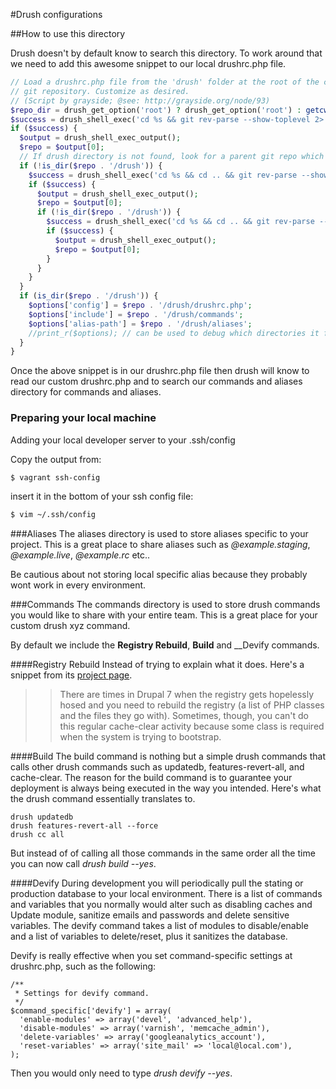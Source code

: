 #Drush configurations

##How to use this directory

Drush doesn't by default know to search this directory. To work around that we need
to add this awesome snippet to our local drushrc.php file.

```php
// Load a drushrc.php file from the 'drush' folder at the root of the current
// git repository. Customize as desired.
// (Script by grayside; @see: http://grayside.org/node/93)
$repo_dir = drush_get_option('root') ? drush_get_option('root') : getcwd();
$success = drush_shell_exec('cd %s && git rev-parse --show-toplevel 2> ' . drush_bit_bucket(), $repo_dir);
if ($success) {
  $output = drush_shell_exec_output();
  $repo = $output[0];
  // If drush directory is not found, look for a parent git repo which might contain the drush folder
  if (!is_dir($repo . '/drush')) {
    $success = drush_shell_exec('cd %s && cd .. && git rev-parse --show-toplevel 2> ' . drush_bit_bucket(), $repo);
    if ($success) {
      $output = drush_shell_exec_output();
      $repo = $output[0];
      if (!is_dir($repo . '/drush')) {
        $success = drush_shell_exec('cd %s && cd .. && git rev-parse --show-toplevel 2> ' . drush_bit_bucket(), $repo);
        if ($success) {
          $output = drush_shell_exec_output();
          $repo = $output[0];
        }
      }
    }
  }
  if (is_dir($repo . '/drush')) {
    $options['config'] = $repo . '/drush/drushrc.php';
    $options['include'] = $repo . '/drush/commands';
    $options['alias-path'] = $repo . '/drush/aliases';
    //print_r($options); // can be used to debug which directories it finds.
  }
}
```

Once the above snippet is in our drushrc.php file then drush will know to read our
custom drushrc.php and to search our commands and aliases directory for commands
and aliases.

### Preparing your local machine
Adding your local developer server to your .ssh/config

Copy the output from:
```sh
$ vagrant ssh-config
```
insert it in the bottom of your ssh config file:
```sh
$ vim ~/.ssh/config
```

###Aliases
The aliases directory is used to store aliases specific to your project. This is a great
place to share aliases such as _@example.staging_, _@example.live_, _@example.rc_ etc..

Be cautious about not storing local specific alias because they probably wont work in
every environment.

###Commands
The commands directory is used to store drush commands you would like to share
with your entire team. This is a great place for your custom drush xyz command.

By default we include the __Registry Rebuild__, __Build__ and __Devify commands.

####Registry Rebuild
Instead of trying to explain what it does. Here's a snippet from its [project
page](http://drupal.org/project/registry_rebuild).

>>There are times in Drupal 7 when the registry gets hopelessly hosed and you need to rebuild the registry
 (a list of PHP classes and the files they go with). Sometimes, though, you can't do this regular
 cache-clear activity because some class is required when the system is trying to bootstrap.

####Build
The build command is nothing but a simple drush commands that calls other drush commands
such as updatedb, features-revert-all, and cache-clear. The reason for the build command
is to guarantee your deployment is always being executed in the way you intended. Here's
what the drush command essentially translates to.

    drush updatedb
    drush features-revert-all --force
    drush cc all

But instead of of calling all those commands in the same order all the time you can now
call _drush build --yes_.

####Devify
During development you will periodically pull the stating or production database to your
local environment. There is a list of commands and variables that you normally would
alter such as disabling caches and Update module, sanitize emails and passwords and
delete sensitive variables. The devify command takes a list of modules to disable/enable
and a list of variables to delete/reset, plus it sanitizes the database.

Devify is really effective when you set command-specific settings at drushrc.php, such
as the following:

    /**
     * Settings for devify command.
     */
    $command_specific['devify'] = array(
      'enable-modules' => array('devel', 'advanced_help'),
      'disable-modules' => array('varnish', 'memcache_admin'),
      'delete-variables' => array('googleanalytics_account'),
      'reset-variables' => array('site_mail' => 'local@local.com'),
    );

Then you would only need to type _drush devify --yes_.
